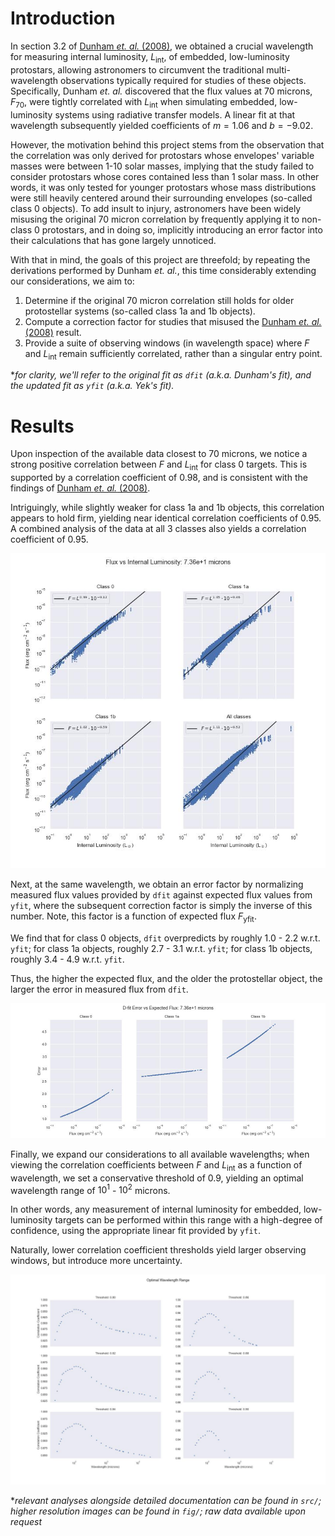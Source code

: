# Introduction

In section 3.2 of [Dunham _et. al._ (2008)](https://ui.adsabs.harvard.edu/abs/2008ApJS..179..249D/abstract), we obtained a crucial wavelength for measuring internal luminosity, $L_\text{int}$, of embedded, low-luminosity protostars, allowing astronomers to circumvent the traditional multi-wavelength observations typically required for studies of these objects. Specifically, Dunham _et. al._ discovered that the flux values at 70 microns, $F_{70}$, were tightly correlated with $L_\text{int}$ when simulating embedded, low-luminosity systems using radiative transfer models. A linear fit at that wavelength subsequently yielded coefficients of $m=1.06$ and $b=-9.02$.

However, the motivation behind this project stems from the observation that the correlation was only derived for protostars whose envelopes' variable masses were between 1-10 solar masses, implying that the study failed to consider protostars whose cores contained less than 1 solar mass. In other words, it was only tested for younger protostars whose mass distributions were still heavily centered around their surrounding envelopes (so-called class 0 objects). To add insult to injury, astronomers have been widely misusing the original 70 micron correlation by frequently applying it to non-class 0 protostars, and in doing so, implicitly introducing an error factor into their calculations that has gone largely unnoticed.

With that in mind, the goals of this project are threefold; by repeating the derivations performed by Dunham _et. al._, this time considerably extending our considerations, we aim to:
1. Determine if the original 70 micron correlation still holds for older protostellar systems (so-called class 1a and 1b objects).
2. Compute a correction factor for studies that misused the [Dunham _et. al._ (2008)](https://ui.adsabs.harvard.edu/abs/2008ApJS..179..249D/abstract) result.
3. Provide a suite of observing windows (in wavelength space) where $F$ and $L_\text{int}$ remain sufficiently correlated, rather than a singular entry point.

*_for clarity, we'll refer to the original fit as `dfit` (a.k.a. Dunham's fit), and the updated fit as `yfit` (a.k.a. Yek's fit)._

# Results
Upon inspection of the available data closest to 70 microns, we notice a strong positive correlation between $F$ and $L_\text{int}$ for class 0 targets. This is supported by a correlation coefficient of 0.98, and is consistent with the findings of [Dunham _et. al._ (2008)](https://ui.adsabs.harvard.edu/abs/2008ApJS..179..249D/abstract). 

Intriguingly, while slightly weaker for class 1a and 1b objects, this correlation appears to hold firm, yielding near identical correlation coefficients of 0.95. A combined analysis of the data at all 3 classes also yields a correlation coefficient of 0.95.

![](src/images/flux_vs_lint_7.36e+1.jpg)

Next, at the same wavelength, we obtain an error factor by normalizing measured flux values provided by `dfit` against expected flux values from `yfit`, where the subsequent correction factor is simply the inverse of this number. Note, this factor is a function of expected flux $F_\text{yfit}$. 

We find that for class 0 objects, `dfit` overpredicts by roughly 1.0 - 2.2 w.r.t. `yfit`; for class 1a objects, roughly 2.7 - 3.1 w.r.t. `yfit`; for class 1b objects, roughly 3.4 - 4.9 w.r.t. `yfit`. 

Thus, the higher the expected flux, and the older the protostellar object, the larger the error in measured flux from `dfit`.

![](src/images/d-fit_error.jpg)

Finally, we expand our considerations to all available wavelengths; when viewing the correlation coefficients between $F$ and $L_\text{int}$ as a function of wavelength, we set a conservative threshold of 0.9, yielding an optimal wavelength range of $10^1$ - $10^2$ microns. 

In other words, any measurement of internal luminosity for embedded, low-luminosity targets can be performed within this range with a high-degree of confidence, using the appropriate linear fit provided by `yfit`.

Naturally, lower correlation coefficient thresholds yield larger observing windows, but introduce more uncertainty.

![](src/images/optimal_wavelength_range.jpg)

*_relevant analyses alongside detailed documentation can be found in `src/`; higher resolution images can be found in `fig/`; raw data available upon request_
